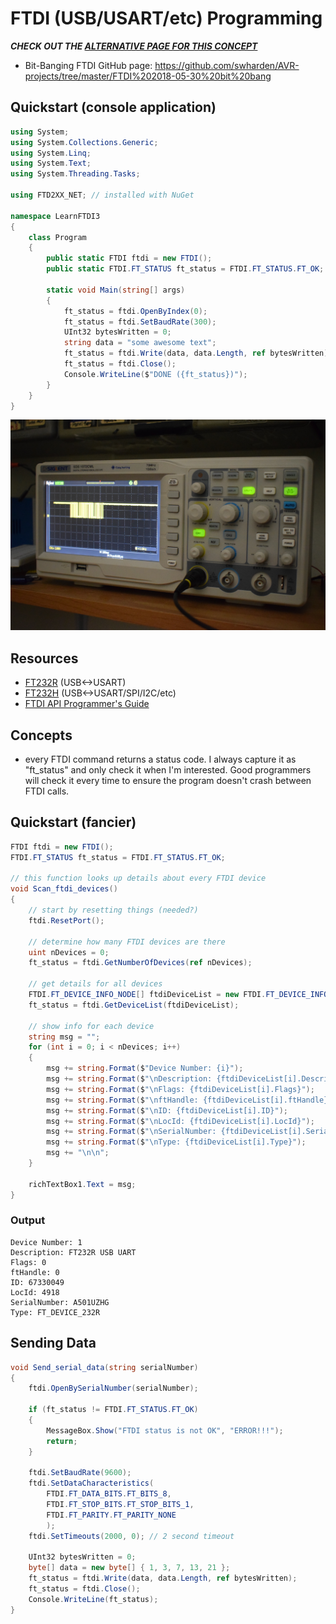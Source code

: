 # FTDI (USB/USART/etc) Programming

***CHECK OUT THE [ALTERNATIVE PAGE FOR THIS CONCEPT](https://github.com/swharden/AVR-projects/tree/master/FTDI%202017-04-29%20bitbang%20max7219%207seg)***

* Bit-Banging FTDI GitHub page: https://github.com/swharden/AVR-projects/tree/master/FTDI%202018-05-30%20bit%20bang


## Quickstart (console application)
```cs
using System;
using System.Collections.Generic;
using System.Linq;
using System.Text;
using System.Threading.Tasks;

using FTD2XX_NET; // installed with NuGet

namespace LearnFTDI3
{
    class Program
    {
        public static FTDI ftdi = new FTDI();
        public static FTDI.FT_STATUS ft_status = FTDI.FT_STATUS.FT_OK;

        static void Main(string[] args)
        {
            ft_status = ftdi.OpenByIndex(0);
            ft_status = ftdi.SetBaudRate(300);
            UInt32 bytesWritten = 0;
            string data = "some awesome text";
            ft_status = ftdi.Write(data, data.Length, ref bytesWritten);
            ft_status = ftdi.Close();
            Console.WriteLine($"DONE ({ft_status})");
        }
    }
}

```

![](misc/images/usart.jpg)


## Resources
* [FT232R](http://www.ftdichip.com/Products/ICs/FT232R.htm) (USB<->USART)
* [FT232H](http://www.ftdichip.com/Products/ICs/FT232R.htm) (USB<->USART/SPI/I2C/etc)
* [FTDI API Programmer's Guide](
http://www.ftdichip.com/Support/Documents/ProgramGuides/D2XX_Programmer's_Guide(FT_000071).pdf)

## Concepts
* every FTDI command returns a status code. I always capture it as "ft_status" and only check it when I'm interested. Good programmers will check it every time to ensure the program doesn't crash between FTDI calls.

## Quickstart (fancier)
```cs
FTDI ftdi = new FTDI();
FTDI.FT_STATUS ft_status = FTDI.FT_STATUS.FT_OK;
        
// this function looks up details about every FTDI device
void Scan_ftdi_devices()
{
    // start by resetting things (needed?)
    ftdi.ResetPort();

    // determine how many FTDI devices are there
    uint nDevices = 0;
    ft_status = ftdi.GetNumberOfDevices(ref nDevices);

    // get details for all devices
    FTDI.FT_DEVICE_INFO_NODE[] ftdiDeviceList = new FTDI.FT_DEVICE_INFO_NODE[nDevices];
    ft_status = ftdi.GetDeviceList(ftdiDeviceList);

    // show info for each device
    string msg = "";
    for (int i = 0; i < nDevices; i++)
    {
        msg += string.Format($"Device Number: {i}");
        msg += string.Format($"\nDescription: {ftdiDeviceList[i].Description}");
        msg += string.Format($"\nFlags: {ftdiDeviceList[i].Flags}");
        msg += string.Format($"\nftHandle: {ftdiDeviceList[i].ftHandle}");
        msg += string.Format($"\nID: {ftdiDeviceList[i].ID}");
        msg += string.Format($"\nLocId: {ftdiDeviceList[i].LocId}");
        msg += string.Format($"\nSerialNumber: {ftdiDeviceList[i].SerialNumber}");
        msg += string.Format($"\nType: {ftdiDeviceList[i].Type}");
        msg += "\n\n";
    }
    
    richTextBox1.Text = msg;
}

```

### Output
```
Device Number: 1
Description: FT232R USB UART
Flags: 0
ftHandle: 0
ID: 67330049
LocId: 4918
SerialNumber: A501UZHG
Type: FT_DEVICE_232R
```

## Sending Data
```cs
void Send_serial_data(string serialNumber)
{
    ftdi.OpenBySerialNumber(serialNumber);

    if (ft_status != FTDI.FT_STATUS.FT_OK)
    {
        MessageBox.Show("FTDI status is not OK", "ERROR!!!");
        return;
    }

    ftdi.SetBaudRate(9600);
    ftdi.SetDataCharacteristics(
        FTDI.FT_DATA_BITS.FT_BITS_8, 
        FTDI.FT_STOP_BITS.FT_STOP_BITS_1, 
        FTDI.FT_PARITY.FT_PARITY_NONE
        );
    ftdi.SetTimeouts(2000, 0); // 2 second timeout

    UInt32 bytesWritten = 0;
    byte[] data = new byte[] { 1, 3, 7, 13, 21 };
    ft_status = ftdi.Write(data, data.Length, ref bytesWritten);
    ft_status = ftdi.Close();
    Console.WriteLine(ft_status);
}
```

